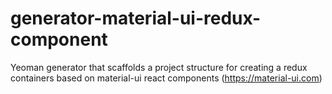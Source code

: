 # generator-material-ui-redux-component
Yeoman generator that scaffolds a project structure for creating a redux containers based on material-ui react components (https://material-ui.com)
